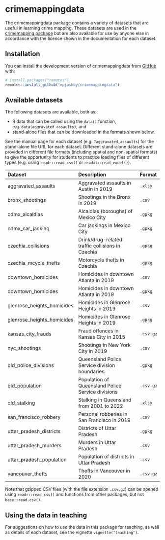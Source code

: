 
<!-- README.md is generated from README.Rmd. Please edit that file -->

# crimemappingdata

<!-- badges: start -->
<!-- badges: end -->

The crimemappingdata package contains a variety of datasets that are
useful in learning crime mapping. These datasets are used in the
[crimemapping package](https://github.com/mpjashby/crimemapping/) but
are also available for use by anyone else in accordance with the licence
shown in the documentation for each dataset.

## Installation

You can install the development version of crimemappingdata from
[GitHub](https://github.com/mpjashby/crimemappingdata/) with:

``` r
# install.packages("remotes")
remotes::install_github("mpjashby/crimemappingdata")
```

## Available datasets

The following datasets are available, both as:

- R data that can be called using the `data()` function,
  e.g. `data(aggravated_assaults)`, and
- stand-alone files that can be downloaded in the formats shown below.

See the manual page for each dataset (e.g. `?aggravated_assaults`) for
the stand-alone file URL for each dataset. Different stand-alone
datasets are provided in different file formats (including spatial and
non-spatial formats) to give the opportunity for students to practice
loading files of different types (e.g. using `readr::read_csv()` or
`readxl::read_excel()`).

| Dataset                    | Description                                       | Format    |
|:---------------------------|:--------------------------------------------------|:----------|
| aggravated_assaults        | Aggravated assaults in Austin in 2019             | `.xlsx`   |
| bronx_shootings            | Shootings in the Bronx in 2019                    | `.csv`    |
| cdmx_alcaldias             | Alcaldías (boroughs) of Mexico City               | `.gpkg`   |
| cdmx_car_jacking           | Car jackings in Mexico City                       | `.gpkg`   |
| czechia_collisions         | Drink/drug-related traffic collisions in Czechia  | `.gpkg`   |
| czechia_mcycle_thefts      | Motorcycle thefts in Czechia                      | `.gpkg`   |
| downtown_homicides         | Homicides in downtown Atlanta in 2019             | `.csv`    |
| downtown_homicides         | Homicides in downtown Atlanta in 2019             | `.gpkg`   |
| glenrose_heights_homicides | Homicides in Glenrose Heights in 2019             | `.csv`    |
| glenrose_heights_homicides | Homicides in Glenrose Heights in 2019             | `.gpkg`   |
| kansas_city_frauds         | Fraud offences in Kansas City in 2015             | `.csv.gz` |
| nyc_shootings              | Shootings in New York City in 2019                | `.csv`    |
| qld_police_divisions       | Queensland Police Service division boundaries     | `.gpkg`   |
| qld_population             | Population of Queensland Police Service divisions | `.csv.gz` |
| qld_stalking               | Stalking in Queensland from 2001 to 2022          | `.xlsx`   |
| san_francisco_robbery      | Personal robberies in San Francisco in 2019       | `.csv`    |
| uttar_pradesh_districts    | Districts of Uttar Pradesh                        | `.gpkg`   |
| uttar_pradesh_murders      | Murders in Uttar Pradesh                          | `.csv`    |
| uttar_pradesh_population   | Population of districts in Uttar Pradesh          | `.csv`    |
| vancouver_thefts           | Thefts in Vancouver in 2020                       | `.csv.gz` |

Note that gzipped CSV files (with the file extension `.csv.gz`) can be
opened using `readr::read_csv()` and functions from other packages, but
not `base::read.csv()`.

## Using the data in teaching

For suggestions on how to use the data in this package for teaching, as
well as details of each dataset, see the vignette
`vignette("teaching")`.
